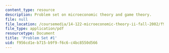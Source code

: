 ```yaml
---
content_type: resource
description: Problem set on microeconomic theory and game theory.
file: null
file_location: /coursemedia/14-122-microeconomic-theory-ii-fall-2002/f956cd1eb715b9f9f6c6c4bc8550d566_ps1q.pdf
file_type: application/pdf
resourcetype: Document
title: 'Problem Set #1'
uid: f956cd1e-b715-b9f9-f6c6-c4bc8550d566
---
```

